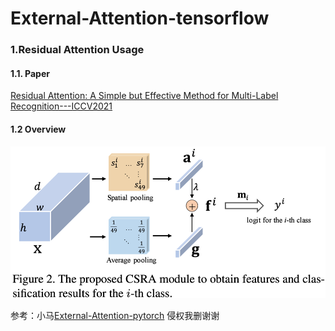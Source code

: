 # External-Attention-tensorflow


### 1.Residual Attention Usage

#### 1.1. Paper

[Residual Attention: A Simple but Effective Method for Multi-Label Recognition---ICCV2021](https://arxiv.org/abs/2108.02456)

#### 1.2 Overview
![](attention/img/ResAtt.png)








参考：小马[External-Attention-pytorch](https://github.com/xmu-xiaoma666/External-Attention-pytorch)
侵权我删谢谢